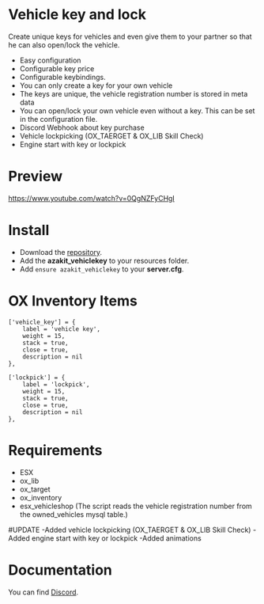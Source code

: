 # Vehicle key and lock
Create unique keys for vehicles and even give them to your partner so that he can also open/lock the vehicle.

* Easy configuration
* Configurable key price
* Configurable keybindings.
* You can only create a key for your own vehicle
* The keys are unique, the vehicle registration number is stored in meta data
* You can open/lock your own vehicle even without a key. This can be set in the configuration file.
* Discord Webhook about key purchase
* Vehicle lockpicking (OX_TAERGET & OX_LIB Skill Check)
* Engine start with key or lockpick

# Preview
https://www.youtube.com/watch?v=0QgNZFyCHgI

# Install
- Download the [repository](https://github.com/AzakitHU/azakit_vehiclekey).
- Add the **azakit_vehiclekey** to your resources folder.
- Add `ensure azakit_vehiclekey` to your **server.cfg**.

# OX Inventory Items
	['vehicle_key'] = {
		label = 'vehicle key',
		weight = 15,
		stack = true,
		close = true,
		description = nil
	},
 
	['lockpick'] = {
		label = 'lockpick',
		weight = 15,
		stack = true,
		close = true,
		description = nil
	},

# Requirements
- ESX
- ox_lib
- ox_target
- ox_inventory
- esx_vehicleshop (The script reads the vehicle registration number from the owned_vehicles mysql table.)

#UPDATE
-Added vehicle lockpicking (OX_TAERGET & OX_LIB Skill Check)
-Added engine start with key or lockpick
-Added animations

# Documentation
You can find [Discord](https://discord.gg/DmsF6DbCJ9).
